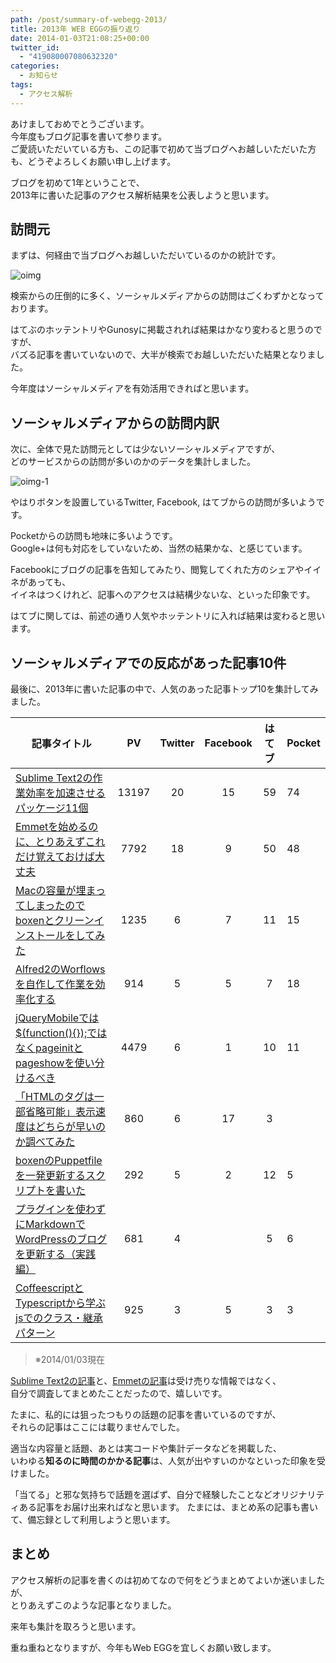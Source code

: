 ```yaml
---
path: /post/summary-of-webegg-2013/
title: 2013年 WEB EGGの振り返り
date: 2014-01-03T21:08:25+00:00
twitter_id:
  - "419080007080632320"
categories:
  - お知らせ
tags:
  - アクセス解析
---
```

あけましておめでとうございます。  
今年度もブログ記事を書いて参ります。  
ご愛読いただいている方も、この記事で初めて当ブログへお越しいただいた方も、どうぞよろしくお願い申し上げます。

ブログを初めて1年ということで、  
2013年に書いた記事のアクセス解析結果を公表しようと思います。

<!--more-->

訪問元
----------------------------------------

まずは、何経由で当ブログへお越しいただいているのかの統計です。

<img src="/images/2014/01/oimg.png" alt="oimg" class="alignnone wp-image-709" srcset="/images/2014/01/oimg.png 600w, /images/2014/01/oimg-150x92.png 150w, /images/2014/01/oimg-300x185.png 300w" sizes="(max-width: 600px) 100vw, 600px" />

検索からの圧倒的に多く、ソーシャルメディアからの訪問はごくわずかとなっております。

はてぶのホッテントリやGunosyに掲載されれば結果はかなり変わると思うのですが、  
バズる記事を書いていないので、大半が検索でお越しいただいた結果となりました。

今年度はソーシャルメディアを有効活用できればと思います。

ソーシャルメディアからの訪問内訳
----------------------------------------

次に、全体で見た訪問元としては少ないソーシャルメディアですが、  
どのサービスからの訪問が多いのかのデータを集計しました。

<img src="/images/2014/01/oimg-1.png" alt="oimg-1" class="alignnone size-medium wp-image-708" srcset="/images/2014/01/oimg-1.png 600w, /images/2014/01/oimg-1-150x92.png 150w, /images/2014/01/oimg-1-300x185.png 300w" sizes="(max-width: 600px) 100vw, 600px" />

やはりボタンを設置しているTwitter, Facebook, はてブからの訪問が多いようです。

Pocketからの訪問も地味に多いようです。  
Google+は何も対応をしていないため、当然の結果かな、と感じています。

Facebookにブログの記事を告知してみたり、閲覧してくれた方のシェアやイイネがあっても、  
イイネはつくけれど、記事へのアクセスは結構少ないな、といった印象です。

はてブに関しては、前述の通り人気やホッテントリに入れば結果は変わると思います。

ソーシャルメディアでの反応があった記事10件
----------------------------------------

最後に、2013年に書いた記事の中で、人気のあった記事トップ10を集計してみました。

| 記事タイトル                                                                                     |  PV   | Twitter | Facebook | はてブ | Pocket |
| ------------------------------------------------------------------------------------------ |:-----:|:-------:|:--------:|:---:| ------ |
| [Sublime Text2の作業効率を加速させるパッケージ11個](/post/11-apps-improve-your-development-in-sublimetext2/)                            | 13197 |   20    |    15    | 59  | 74     |
| [Emmetを始めるのに、とりあえずこれだけ覚えておけば大丈夫](/post/introduction-of-emmet/)                              | 7792  |   18    |    9     | 50  | 48     |
| [Macの容量が埋まってしまったのでboxenとクリーンインストールをしてみた](/post/try-clean-install-with-boxen/)                      | 1235  |    6    |    7     | 11  | 15     |
| [Alfred2のWorflowsを自作して作業を効率化する](/post/improve-your-work-with-alfred/)                               |  914  |    5    |    5     |  7  | 18     |
| [jQueryMobileでは$(function(){});ではなくpageinitとpageshowを使い分けるべき](/post/how-to-treat-ready-event-in-jq-mobile/) | 4479  |    6    |    1     | 10  | 11     |
| [「HTMLのタグは一部省略可能」表示速度はどちらが早いのか調べてみた](/post/omit-close-tag-in-html/)                          |  860  |    6    |    17    |  3  |        |
| [boxenのPuppetfileを一発更新するスクリプトを書いた](/post/how-to-update-puppetfile-at-once/)                            |  292  |    5    |    2     | 12  | 5      |
| [プラグインを使わずにMarkdownでWordPressのブログを更新する（実践編）](/post/update-post/)                  |  681  |    4    |          |  5  | 6      |
| [CoffeescriptとTypescriptから学ぶjsでのクラス・継承パターン](/post/learn-inherit-pattern-from-coffeescript-and-typescript/)                   |  925  |    3    |    5     |  3  | 3      |

> ※2014/01/03現在

[Sublime Text2の記事](/post/11-apps-improve-your-development-in-sublimetext2/)と、[Emmetの記事](/post/introduction-of-emmet/)は受け売りな情報ではなく、  
自分で調査してまとめたことだったので、嬉しいです。

たまに、私的には狙ったつもりの話題の記事を書いているのですが、  
それらの記事はここには載りませんでした。

適当な内容量と話題、あとは実コードや集計データなどを掲載した、  
いわゆる**知るのに時間のかかる記事**は、人気が出やすいのかなといった印象を受けました。

「当てる」と邪な気持ちで話題を選ばず、自分で経験したことなどオリジナリティある記事をお届け出来ればなと思います。 たまには、まとめ系の記事も書いて、備忘録として利用しようと思います。

まとめ
----------------------------------------

アクセス解析の記事を書くのは初めてなので何をどうまとめてよいか迷いましたが、  
とりあえずこのような記事となりました。

来年も集計を取ろうと思います。

重ね重ねとなりますが、今年もWeb EGGを宜しくお願い致します。

<div style="font-size:0px;height:0px;line-height:0px;margin:0;padding:0;clear:both">
</div>